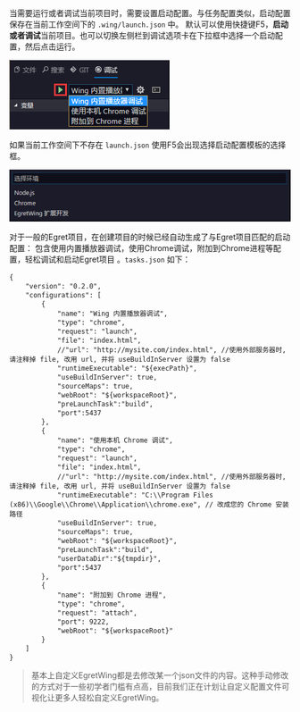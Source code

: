

当需要运行或者调试当前项目时，需要设置启动配置。与任务配置类似，启动配置保存在当前工作空间下的 `.wing/launch.json` 中。
默认可以使用快捷键F5，**启动或者调试**当前项目。也可以切换左侧栏到调试选项卡在下拉框中选择一个启动配置，然后点击运行。

![](7.png)

如果当前工作空间下不存在 `launch.json` 使用F5会出现选择启动配置模板的选择框。

![](6.png)

对于一般的Egret项目，在创建项目的时候已经自动生成了与Egret项目匹配的启动配置： 包含使用内置播放器调试，使用Chrome调试，附加到Chrome进程等配置，轻松调试和启动Egret项目 。`tasks.json` 如下：

	{
	    "version": "0.2.0",
	    "configurations": [
	        {
	            "name": "Wing 内置播放器调试",
	            "type": "chrome",
	            "request": "launch",
	            "file": "index.html",
	            //"url": "http://mysite.com/index.html", //使用外部服务器时,请注释掉 file, 改用 url, 并将 useBuildInServer 设置为 false
	            "runtimeExecutable": "${execPath}",
	            "useBuildInServer": true,
	            "sourceMaps": true,
	            "webRoot": "${workspaceRoot}",
	            "preLaunchTask":"build",
	            "port":5437
	        },
	        {
	            "name": "使用本机 Chrome 调试",
	            "type": "chrome",
	            "request": "launch",
	            "file": "index.html",
	            //"url": "http://mysite.com/index.html", //使用外部服务器时,请注释掉 file, 改用 url, 并将 useBuildInServer 设置为 false
	            "runtimeExecutable": "C:\\Program Files (x86)\\Google\\Chrome\\Application\\chrome.exe", // 改成您的 Chrome 安装路径
	            "useBuildInServer": true,
	            "sourceMaps": true,
	            "webRoot": "${workspaceRoot}",
	            "preLaunchTask":"build",
	            "userDataDir":"${tmpdir}",
	            "port":5437
	        },
	        {
	            "name": "附加到 Chrome 进程",
	            "type": "chrome",
	            "request": "attach",
	            "port": 9222,
	            "webRoot": "${workspaceRoot}"
	        }
	    ]
	}

> 基本上自定义EgretWing都是去修改某一个json文件的内容。这种手动修改的方式对于一些初学者门槛有点高，目前我们正在计划让自定义配置文件可视化让更多人轻松自定义EgretWing。

